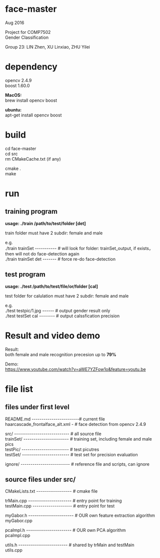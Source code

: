 # face-master
Aug 2016

Project for COMP7502  
Gender Classification  

Group 23: LIN Zhen, XU Linxiao, ZHU Yilei  


# dependency

opencv 2.4.9 <br />
boost 1.60.0 <br />

**MacOS:** <br />
brew install opencv boost <br />

**ubuntu:** <br />
apt-get install opencv boost <br />


# build  

cd face-master <br />
cd src  <br />
rm CMakeCache.txt (if any) <br /> 

cmake . <br />
make <br />


# run

## training program  

**usage: ./train /path/to/test/folder [det]**  <br />

train folder must have 2 subdir: female and male  <br />

e.g. <br />
    ./train trainSet ----------- # will look for folder: trainSet_output, if exists，then will not do face-detection again <br />
    ./train trainSet det ------- # force re-do face-detection  <br />


## test program  

**usage: ./test /path/to/test/file/or/folder [cal]**  <br />

test folder for calulation must have 2 subdir: female and male <br />

e.g. <br />
    ./test testpic/1.jpg ------ # output gender result only  <br />
    ./test testSet cal -------- # output calssfication precision <br />


# Result and video demo

Result: <br />
both female and male recognition precesion up to **79%** <br />

Demo: <br />
https://www.youtube.com/watch?v=aWE7YZFow1o&feature=youtu.be <br />


# file list

## files under first level

README.md ------------------------# current file  <br />
haarcascade_frontalface_alt.xml - # face detection from opencv 2.4.9  <br />

src/ ---------------------------- # all source file  <br />
trainSet/ ----------------------- # training set, including female and male pics <br />
testPic/ ------------------------ # test picutres <br />
testSet/ ------------------------ # test set for precision evaluation <br />

ignore/ ------------------------- # reference file and scripts, can ignore <br />


## source files under src/

CMakeLists.txt ------------------ # cmake file  <br />

trMain.cpp ---------------------- # entry point for training <br />
testMain.cpp -------------------- # entry point for test <br />

myGabor.h ----------------------- # OUR own feature extraction algorithm <br />
myGabor.cpp <br />

pcaImpl.h ----------------------- # OUR own PCA algorithm  <br />
pcaImpl.cpp <br />

utils.h ------------------------- # shared by trMain and testMain <br />
utils.cpp <br />
